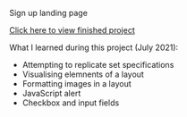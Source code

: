 Sign up landing page 

[Click here to view finished project](https://criminy-git.github.io/sign_up_page/)

What I learned during this project (July 2021):
- Attempting to replicate set specifications
- Visualising elemnents of a layout
- Formatting images in a layout
- JavaScript alert
- Checkbox and input fields

